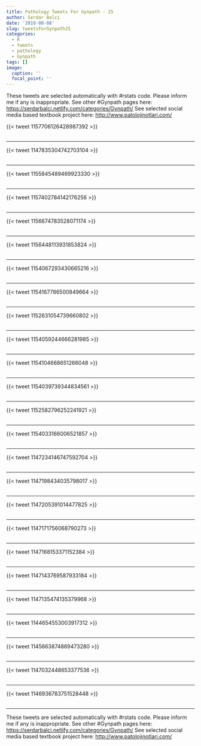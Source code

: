 ```yaml
---
title: Pathology Tweets For Gynpath - 25
author: Serdar Balci
date: '2019-08-08'
slug: tweetsForGynpath25
categories:
  - R
  - tweets
  - pathology
  - Gynpath
tags: []
image:
  caption: ''
  focal_point: ''
---
```



These tweets are selected automatically with #rstats code. Please inform me if any is inappropriate.
See other #Gynpath pages here: https://serdarbalci.netlify.com/categories/Gynpath/ 
See selected social media based textbook project here: http://www.patolojinotlari.com/

{{< tweet 1157706126428987392 >}}
<br>
<br>
<hr>
{{< tweet 1147835304742703104 >}}
<br>
<br>
<hr>
{{< tweet 1155845489469923330 >}}
<br>
<br>
<hr>
{{< tweet 1157402784142176256 >}}
<br>
<br>
<hr>
{{< tweet 1156674783528071174 >}}
<br>
<br>
<hr>
{{< tweet 1156448113931853824 >}}
<br>
<br>
<hr>
{{< tweet 1154067293430665216 >}}
<br>
<br>
<hr>
{{< tweet 1154167786500849664 >}}
<br>
<br>
<hr>
{{< tweet 1152631054739660802 >}}
<br>
<br>
<hr>
{{< tweet 1154059244666281985 >}}
<br>
<br>
<hr>
{{< tweet 1154104668651266048 >}}
<br>
<br>
<hr>
{{< tweet 1154039739344834561 >}}
<br>
<br>
<hr>
{{< tweet 1152582796252241921 >}}
<br>
<br>
<hr>
{{< tweet 1154033166006521857 >}}
<br>
<br>
<hr>
{{< tweet 1147234146747592704 >}}
<br>
<br>
<hr>
{{< tweet 1147198434035798017 >}}
<br>
<br>
<hr>
{{< tweet 1147205391014477825 >}}
<br>
<br>
<hr>
{{< tweet 1147171756068790273 >}}
<br>
<br>
<hr>
{{< tweet 1147168153371152384 >}}
<br>
<br>
<hr>
{{< tweet 1147143769587933184 >}}
<br>
<br>
<hr>
{{< tweet 1147135474135379968 >}}
<br>
<br>
<hr>
{{< tweet 1144654553003917312 >}}
<br>
<br>
<hr>
{{< tweet 1145663874869473280 >}}
<br>
<br>
<hr>
{{< tweet 1147032448653377536 >}}
<br>
<br>
<hr>
{{< tweet 1146936783751528448 >}}
<br>
<br>
<hr>


These tweets are selected automatically with #rstats code. Please inform me if any is inappropriate.
See other #Gynpath pages here: https://serdarbalci.netlify.com/categories/Gynpath/ 
See selected social media based textbook project here: http://www.patolojinotlari.com/
